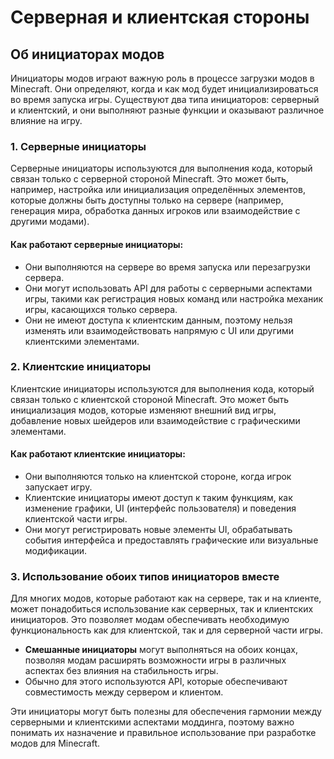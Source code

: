 # Серверная и клиентская стороны

<!-- Включено, так как первый элемент ссылается на это -->

## Об инициаторах модов

Инициаторы модов играют важную роль в процессе загрузки модов в Minecraft. Они определяют, когда и как мод будет инициализироваться во время запуска игры. Существуют два типа инициаторов: серверный и клиентский, и они выполняют разные функции и оказывают различное влияние на игру.

### 1. **Серверные инициаторы**

Серверные инициаторы используются для выполнения кода, который связан только с серверной стороной Minecraft. Это может быть, например, настройка или инициализация определённых элементов, которые должны быть доступны только на сервере (например, генерация мира, обработка данных игроков или взаимодействие с другими модами).

#### Как работают серверные инициаторы:
- Они выполняются на сервере во время запуска или перезагрузки сервера.
- Они могут использовать API для работы с серверными аспектами игры, такими как регистрация новых команд или настройка механик игры, касающихся только сервера.
- Они не имеют доступа к клиентским данным, поэтому нельзя изменять или взаимодействовать напрямую с UI или другими клиентскими элементами.

### 2. **Клиентские инициаторы**

Клиентские инициаторы используются для выполнения кода, который связан только с клиентской стороной Minecraft. Это может быть инициализация модов, которые изменяют внешний вид игры, добавление новых шейдеров или взаимодействие с графическими элементами.

#### Как работают клиентские инициаторы:
- Они выполняются только на клиентской стороне, когда игрок запускает игру.
- Клиентские инициаторы имеют доступ к таким функциям, как изменение графики, UI (интерфейс пользователя) и поведения клиентской части игры.
- Они могут регистрировать новые элементы UI, обрабатывать события интерфейса и предоставлять графические или визуальные модификации.

### 3. **Использование обоих типов инициаторов вместе**

Для многих модов, которые работают как на сервере, так и на клиенте, может понадобиться использование как серверных, так и клиентских инициаторов. Это позволяет модам обеспечивать необходимую функциональность как для клиентской, так и для серверной части игры.

- **Смешанные инициаторы** могут выполняться на обоих концах, позволяя модам расширять возможности игры в различных аспектах без влияния на стабильность игры.
- Обычно для этого используются API, которые обеспечивают совместимость между сервером и клиентом.

Эти инициаторы могут быть полезны для обеспечения гармонии между серверными и клиентскими аспектами моддинга, поэтому важно понимать их назначение и правильное использование при разработке модов для Minecraft.
